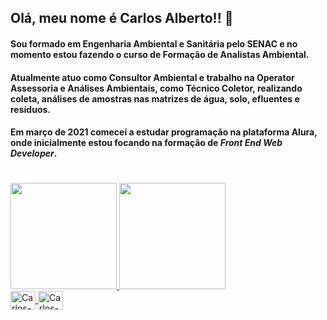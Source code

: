 ## Olá, meu nome é Carlos Alberto!! 👋

#### Sou formado em Engenharia Ambiental e Sanitária pelo SENAC e no momento estou fazendo o curso de Formação de Analistas Ambiental.

#### Atualmente atuo como Consultor Ambiental e trabalho na Operator Assessoria e Análises Ambientais, como Técnico Coletor, realizando coleta, análises de amostras nas matrizes de água, solo, efluentes e resíduos.
  
#### Em março de 2021 comecei a estudar programação na plataforma Alura, onde inicialmente estou focando na formação de **_Front End Web Developer_**.

#
<div>
  <a href="https://github.com/bernardofilho">
  <img height="170em" src="https://github-readme-stats.vercel.app/api?username=bernardofilho&show_icons=true&theme=dracula&include_all_commits=true&count_private=true"/>
  <img height="170em" src="https://github-readme-stats.vercel.app/api/top-langs/?username=bernardofilho&layout=compact&langs_count=16&theme=dracula"/>
</div>
  
<div>
  <img align="center" alt="Carlos-html" height="30" width="40" src="https://cdn.jsdelivr.net/gh/devicons/devicon/icons/html5/html5-plain.svg">
  <img align="center" alt="Carlos-html" height="30" width="40" src="https://cdn.jsdelivr.net/gh/devicons/devicon/icons/javascript/javascript-plain.svg">






